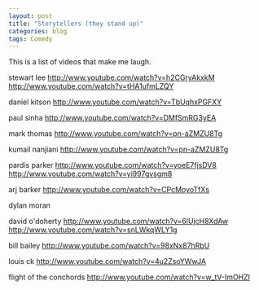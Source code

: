 ```yaml
---
layout: post
title: "Storytellers (they stand up)"
categories: blog
tags: Comedy
---
```


This is a list of videos that make me laugh.

<!--more-->

stewart lee
http://www.youtube.com/watch?v=h2CGryAkxkM
http://www.youtube.com/watch?v=tHA1ufmLZQY

daniel kitson
http://www.youtube.com/watch?v=TbUqhxPGFXY

paul sinha
http://www.youtube.com/watch?v=DMfSmRG3yEA

mark thomas
http://www.youtube.com/watch?v=pn-aZMZU8Tg

kumail nanjiani
http://www.youtube.com/watch?v=pn-aZMZU8Tg


pardis parker
http://www.youtube.com/watch?v=yoeE7fjsDV8
http://www.youtube.com/watch?v=yi997gvsgm8

arj barker
http://www.youtube.com/watch?v=CPcMoyoTfXs

dylan moran


david o'doherty
http://www.youtube.com/watch?v=6lUjcH8XdAw
http://www.youtube.com/watch?v=snLWkqWLY1g


bill bailey
http://www.youtube.com/watch?v=98xNx87hRbU

louis ck
http://www.youtube.com/watch?v=4u2ZsoYWwJA


flight of the conchords
http://www.youtube.com/watch?v=w_tV-ImOHZI



